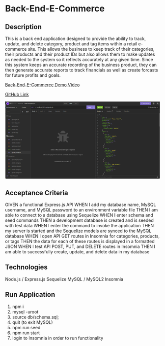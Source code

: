 # Back-End-E-Commerce

## Description

This is a back end application designed to provide the ability to track, update, and delete category, product and tag items within a retail e-commerce site. This allows the business to keep track of their categories, their products and their product IDs but also allows them to make updates as needed to the system so it reflects accurately at any given time. Since this system keeps an accurate recording of the business product, they can then generate accurate reports to track financials as well as create forcasts for future profits and goals.

[Back-End-E-Commerce Demo Video](https://drive.google.com/file/d/1pmFC0QcRkRylUmICiXc-mMLY1C_QhVUp/view)

[GitHub Link](https://github.com/Angi-Adema/Back-End-E-Commerce)

![Back-End-E-Commerce Screenshot](./Assets/BackEndECommerceSS.png)

## Acceptance Criteria

GIVEN a functional Express.js API
WHEN I add my database name, MySQL username, and MySQL password to an environment variable file
THEN I am able to connect to a database using Sequelize
WHEN I enter schema and seed commands
THEN a development database is created and is seeded with test data
WHEN I enter the command to invoke the application
THEN my server is started and the Sequelize models are synced to the MySQL database
WHEN I open API GET routes in Insomnia for categories, products, or tags
THEN the data for each of these routes is displayed in a formatted JSON
WHEN I test API POST, PUT, and DELETE routes in Insomnia
THEN I am able to successfully create, update, and delete data in my database

## Technologies

Node.js / Express.js
Sequelize
MySQL / MySQL2
Insomnia

## Run Application

1. npm i
2. mysql -uroot
3. source db/schema.sql;
4. quit (to exit MySQL)
5. npm run seed
6. npm run start
7. login to Insomnia in order to run functionality
